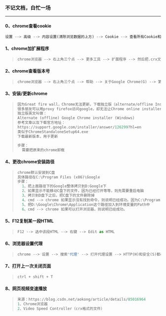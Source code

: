 ### 不记文档，白忙一场

------

#### 0、chrome查看cookie

```python
设置 --> 高级 --> 内容设置(清除浏览数据的上方) --> Cookie --> 查看所有Cookie和网站数据
```

#### 1、chrome加扩展程序

> ```python
> chrome浏览器 --> 右上角三个点 --> 更多工具 --> 扩展程序 --> 然后把.crx文件(比如xpath.crx)拖入到打开的页面即可
> ```

#### 2、chrome查看版本号

> ```python
> chrome浏览器 --> 右上角三个点 --> 帮助 --> 关于Google Chrome(G) --> 第一块内容第三行
> ```

#### 3、安装/更新chrome

> ```python
> 因为Great fire wall，Chrome无法更新，下载独立版（alternate/offline Installer）的地方
> 很多朋友可以用proxy firefox访问google，却无法让Chrome online installer连网更新。所以需要这个alternate installer：
> 独立版英文叫做：
> Alternate (offline) Google Chrome installer (Windows)
> 参考文章以及下载官方地址：
> https://support.google.com/installer/answer/126299?hl=en
> 类似于ChromeStandaloneSetup64.exe
> 下载最新版本，用于更新
> 
> 步骤：
> 	需要把原来的chrome卸载
> ```
>

#### 4、更改chrome安装路径

> ```python
> chrome默认安装到C盘
> 具体路径在C:\Program Files (x86)\Google
> 步骤：
> 	1、把上面路径下的Google整体拷贝到D:Google下
> 	2、如果显示不能移动C盘下的文件，因为已经打开等等，则先需要重启电脑
> 	3、拷贝到D盘下之后，把C盘下的文件删除掉
> 	4、cmd --> chrome 如果显示没有找到命令，则说明已经成功。因为C:\Program Files (x86)是在环境变		量中的。
> 	5、把D:\Google\Chrome\Application这个路径加入到环境变量的Path中
> 	6、cmd --> chrome 如果可以打开浏览器，则说明已经成功。
> ```

#### 5、F12复制某一段HTML

> ```python
> F12 --> 选中该段HTML --> 右键 --> Edit as HTML
> ```

#### 6、浏览器设置代理

> ```python
> chrome --> 设置 --> 搜索'代理' --> 打开代理设置 --> HTTP(H)和安全(S)都改为网上的代理IP和PORT
> ```

#### 7、打开上一次关闭页面

> ```python
> ctrl + shift + T
> ```

#### 8、网页视频变速播放

> ```python
> 来源：https://blog.csdn.net/aokong/article/details/85016964
> 1、Chrome浏览器
> 2、Video Speed Controller（crx格式的文件）
> ```
>
> 